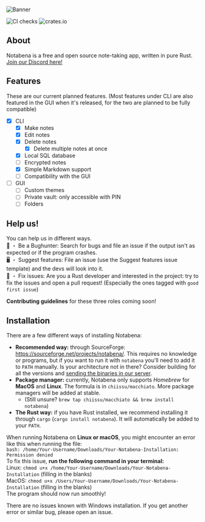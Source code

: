 ![Banner](/static/banner.png)

![CI checks](https://github.com/thatfrogdev/notabena/actions/workflows/ci-checks.yml/badge.svg) ![crates.io](https://img.shields.io/crates/v/notabena.svg)

## About
Notabena is a free and open source note-taking app, written in pure Rust. [Join our Discord here!](https://discord.gg/htNK4YcJB8)

## Features
These are our current planned features. (Most features under CLI are also featured in the GUI when it's released, for the two are planned to be fully compatible)

- [x] CLI
  - [x] Make notes
  - [x] Edit notes
  - [x] Delete notes
    - [x] Delete multiple notes at once
  - [x] Local SQL database
  - [ ] Encrypted notes
  - [x] Simple Markdown support
  - [ ] Compatibility with the GUI
- [ ] GUI
  - [ ] Custom themes
  - [ ] Private vault: only accessible with PIN
  - [ ] Folders

## Help us!
You can help us in different ways.<br>
🐛 ・ Be a Bughunter: Search for bugs and file an issue if the output isn't as expected or if the program crashes.<br>
🖥️ ・ Suggest features: File an issue (use the Suggest features issue template) and the devs will look into it.<br>
🧹 ・ Fix issues: Are you a Rust developer and interested in the project: try to fix the issues and open a pull request! (Especially the ones tagged with `good first issue`)

**Contributing guidelines** for these three roles coming soon!

## Installation
There are a few different ways of installing Notabena:
- **Recommended way:** through SourceForge: https://sourceforge.net/projects/notabena/. This requires no knowledge or programs, but if you want to run it with `notabena` you'll need to add it to `PATH` manually. Is your architecture not in there? Consider building for all the versions and [sending the binaries in our server](https://discord.gg/htNK4YcJB8).
- **Package manager:** currently, Notabena only supports *Homebrew* for **MacOS** and **Linux**. The formula is in `chiissu/macchiato`. More package managers will be added at stable.
  - (Still unsure? `brew tap chiissu/macchiato && brew install notabena`)
- **The Rust way:** if you have Rust installed, we recommend installing it through `cargo` (`cargo install notabena`). It will automatically be added to your `PATH`.

When running Notabena on **Linux or macOS**, you might encounter an error like this when running the file:<br>
`bash: /home/Your-Username/Downloads/Your-Notabena-Installation: Permission denied`<br>
To fix this issue, **run the following command in your terminal:**<br>
Linux:
`chmod u+x /home/Your-Username/Downloads/Your-Notabena-Installation` (filling in the blanks)<br>
MacOS:
`chmod u+x /Users/Your-Username/Downloads/Your-Notabena-Installation` (filling in the blanks)<br>
The program should now run smoothly!<br>

There are no issues known with Windows installation. If you get another error or similar bug, please open an issue.
